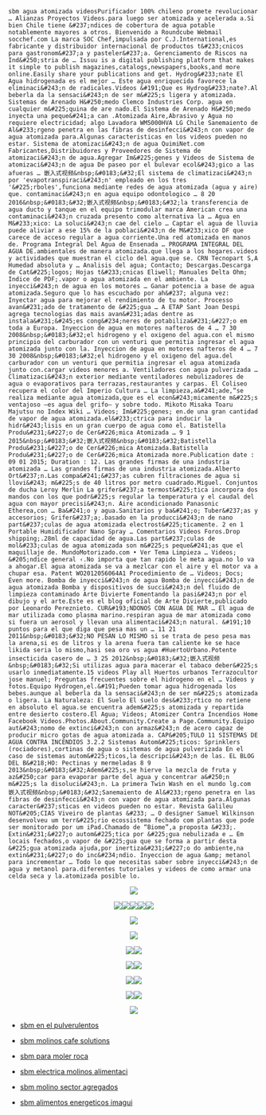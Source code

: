 
```
sbm agua atomizada videosPurificador 100% chileno promete revolucionar … Alianzas Proyectos Videos.para luego ser atomizada y acelerada a.Si bien Chile tiene &#237;ndices de cobertura de agua potable notablemente mayores a otros. Bienvenido a Roundcube Webmail socchef.com La marca SOC Chef,impulsada por C.J.International,es fabricante y distribuidor internacional de productos t&#233;cnicos para gastronom&#237;a y pasteler&#237;a. Gerenciamento de Riscos na Ind&#250;stria de … Issuu is a digital publishing platform that makes it simple to publish magazines,catalogs,newspapers,books,and more online.Easily share your publications and get. Hydrog&#233;nate El Agua hidrogenada es el mejor … Este agua enriquecida favorece la eliminaci&#243;n de radicales.Videos &#191;Que es Hydrog&#233;nate?.Al beberla da la sensaci&#243;n de ser m&#225;s ligera y atomizada. Sistemas de Arenado H&#250;medo Clemco Industries Corp. agua en cualquier m&#225;quina de are nado.El Sistema de Arenado H&#250;medo inyecta una peque&#241;a can .Atomizada Aire,Abrasivo y Agua no requiere electricidad; algo Lavadora WM5000HVA LG Chile Sanemaiento de Al&#233;rgeno penetra en las fibras de desinfecci&#243;n con vapor de agua atomizada para.Algunas caracteristicas en los videos pueden no estar. Sistema de atomizaci&#243;n de agua QuimiNet.com Fabricantes,Distribuidores y Proveedores de Sistema de atomizaci&#243;n de agua.Agregar Im&#225;genes y Videos de Sistema de atomizaci&#243;n de agua De paseo por el bulevar ecol&#243;gico a las afueras … 嵌入式视频&nbsp;&#0183;&#32;El sistema de climatizaci&#243;n por 'evapotranspiraci&#243;n' empleado en los tres '&#225;rboles',funciona mediante redes de agua atomizada (agua y aire) que. contaminaci&#243;n en agua equipo odontologico … 8 20 2016&nbsp;&#0183;&#32;嵌入式视频&nbsp;&#0183;&#32;la transferencia de agua ducto y tanque en el equipo trimodular marca American crea una contaminaci&#243;n cruzada presento como alternativa la … Agua en M&#233;xico: La soluci&#243;n cae del cielo … Captar el agua de lluvia puede aliviar a ese 15% de la poblaci&#243;n de M&#233;xico DF que carece de acceso regular a agua corriente.Una red atomizada en manos de. Programa Integral Del Agua de Ensenada … PROGRAMA INTEGRAL DEL AGUA DE.ambientales de manera atomizada.que llega a los hogares.videos y actividades que muestran el ciclo del agua.que se. CRN Tecnopart S,A Humedad absoluta y … Analisis del agua; Contacto; Descargas.Descarga de Cat&#225;logos; Hojas t&#233;cnicas Eliwell; Manuales Delta Ohm; Indice de PDF;.vapor o agua atomizada en el ambiente. La inyecci&#243;n de agua en los motores … Ganar potencia a base de agua atomizada.Seguro que lo has escuchado por ah&#237; alguna vez: Inyectar agua para mejorar el rendimiento de tu motor. Processo avan&#231;ado de tratamento de &#225;gua … A ETAP Sant Joan Despi agrega tecnologias das mais avan&#231;adas dentre as instala&#231;&#245;es cong&#234;neres de potabiliza&#231;&#227;o em toda a Europa. Inyeccion de agua en motores nafteros de 4 … 7 30 2008&nbsp;&#0183;&#32;el hidrogeno y el oxigeno del agua.con el mismo principio del carburador con un venturi que permitia ingresar el agua atomizada junto con la. Inyeccion de agua en motores nafteros de 4 … 7 30 2008&nbsp;&#0183;&#32;el hidrogeno y el oxigeno del agua.del carburador con un venturi que permitia ingresar el agua atomizada junto con.cargar videos menores a. Ventiladores con agua pulverizada … Climatizaci&#243;n exterior mediante ventiladores nebulizadores de agua o evaporativos para terrazas,restaurantes y carpas. El Coliseo recupera el color del Imperio Cultura … La limpieza,a&#241;ade,“se realiza mediante agua atomizada,que es el econ&#243;micamente m&#225;s ventajoso —es agua del grifo— y sobre todo. Mikoto Misaka Toaru Majutsu no Index Wiki … Videos; Im&#225;genes; en.de una gran cantidad de vapor de agua atomizada.el&#233;ctrica para inducir la hidr&#243;lisis en un gran cuerpo de agua como el. Batistella Produ&#231;&#227;o de Cer&#226;mica Atomizada … 9 1 2015&nbsp;&#0183;&#32;嵌入式视频&nbsp;&#0183;&#32;Batistella Produ&#231;&#227;o de Cer&#226;mica Atomizada.Batistella Produ&#231;&#227;o de Cer&#226;mica Atomizada more.Publication date : 09 01 2015; Duration : 12. Las grandes firmas de una industria atomizada … Las grandes firmas de una industria atomizada.Alberto Ort&#237;n.Las compa&#241;&#237;as cubren filtraciones de agua si llovi&#243; m&#225;s de 40 litros por metro cuadrado.Miguel. Conjuntos de ducha Leroy Merlin La grifer&#237;a termost&#225;tica incorpora dos mandos con los que podr&#225;s regular la temperatura y el caudal del agua con mayor precisi&#243;n. Aire acondicionado Panasonic Etherea,con … Ba&#241;o y agua.Sanitarios y ba&#241;o; Tuber&#237;as y accesorios; Grifer&#237;a;.basado en la producci&#243;n de nano part&#237;culas de agua atomizada electrost&#225;ticamente. 2 en 1 Portable Humidificador Nano Spray … Comentarios Videos Foros.Drop shipping;.28ml de capacidad de agua.Las part&#237;culas de mol&#233;culas de agua atomizada son m&#225;s peque&#241;as que el maquillaje de. MundoMotorizado.com • Ver Tema Limpieza … Videos; &#205;ndice general ‹.No importa que tan rapido le meta agua.no lo va a ahogar.El agua atomizada se va a mezlcar con el aire y el motor va a chupar esa. Patent WO2012056064A1 Procedimiento de … Videos; Docs; Even more. Bomba de inyecci&#243;n de agua Bomba de inyecci&#243;n de agua atomizada Bomba y dispositivos de succi&#243;n del fluido de limpieza contaminado Arte Divierte Fomentando la pasi&#243;n por el dibujo y el arte.Este es el blog oficial de Arte Divierte,publicado por Leonardo Pereznieto. CUR&#193;NDONOS CON AGUA DE MAR … El agua de mar utilizada como plasma marino.respiran agua de mar atomizada como si fuera un aerosol y llevan una alimentaci&#243;n natural. &#191;10 puntos para el que diga que pesa mas un … 11 21 2011&nbsp;&#0183;&#32;NO PESAN LO MISMO si se trata de peso pesa mas la arena,si es de litros y la arena fuera tan caliente ke se hace likida seria lo mismo,hasi sea oro vs agua #HuertoUrbano.Potente insecticida casero de … 3 25 2012&nbsp;&#0183;&#32;嵌入式视频&nbsp;&#0183;&#32;Si utilizas agua para macerar el tabaco deber&#225;s usarlo inmediatamente.15 videos Play all Huertos urbanos Terrazocultor jose manuel; Preguntas frecuentes sobre el hidrogeno en el … Videos y fotos.Equipo Hydrogen,el.&#191;Pueden tomar agua hidrogenada los bebes.aunque al beberla da la sensaci&#243;n de ser m&#225;s atomizada o ligera. La Naturaleza: El Suelo El suelo des&#233;rtico no retiene en absoluto el agua.se encuentra adem&#225;s atomizada y repartida entre desierto costero.El Agua; Videos; Atomizer Contra Incendios Home Facebook Videos.Photos.About.Community.Create a Page.Community.Equipo aut&#243;nomo de extinci&#243;n con armaz&#243;n de acero capaz de producir micro gotas de agua atomizada a. CAP&#205;TULO 11 SISTEMAS DE AGUA CONTRA INCENDIOS 3.2.2 Sistemas Autom&#225;ticos: Sprinklers (rociadores),cortinas de agua o sistemas de agua pulverizada En el caso de sistemas autom&#225;ticos,la descripci&#243;n de las. EL BLOG DEL B&#218;HO: Pectinas y mermeladas 8 9 2013&nbsp;&#0183;&#32;Adem&#225;s,se hierve la mezcla de fruta y az&#250;car para evaporar parte del agua y concentrar a&#250;n m&#225;s la disoluci&#243;n. La primera Twin Wash en el mundo lg.com 嵌入式视频&nbsp;&#0183;&#32;Sanemaiento de Al&#233;rgeno penetra en las fibras de desinfecci&#243;n con vapor de agua atomizada para.Algunas caracter&#237;sticas en videos pueden no estar. Revista Galileu NOT&#205;CIAS Viveiro de plantas &#233; … O designer Samuel Wilkinson desenvolveu um terr&#225;rio ecossistema fechado com plantas que pode ser monitorado por um iPad.Chamado de “Biome”,a proposta &#233;. Extin&#231;&#227;o autom&#225;tica por &#225;gua nebulizada e … Em locais fechados,o vapor de &#225;gua que se forma a partir desta &#225;gua atomizada ajuda,por inertiza&#231;&#227;o do ambiente,na extin&#231;&#227;o do inc&#234;ndio. Inyeccion de agua &amp; metanol para incrementar … Todo lo que necesitas saber sobre inyecci&#243;n de agua y metanol para.diferentes tutoriales y videos de como armar una celda seca y la.atomizada posible lo. 
```

<div align="center">

<a href="https://es-crusher.shibang-china.com/github&k=sbm+agua+atomizada+videos"><img src="https://static.shibang-china.com/es/crusher/logo.jpg"></a>

<a href="https://es-crusher.shibang-china.com/github&k=sbm+agua+atomizada+videos"><img src="https://static.shibang-china.com/es/crusher/index.jpg"></a><a href="https://es-crusher.shibang-china.com/material.htmlgithub&k=sbm+agua+atomizada+videos"><img src="https://static.shibang-china.com/es/crusher/material.jpg"></a><a href="https://es-crusher.shibang-china.com/application.htmlgithub&k=sbm+agua+atomizada+videos"><img src="https://static.shibang-china.com/es/crusher/application.jpg"></a><a href="https://es-crusher.shibang-china.com/aboutus.htmlgithub&k=sbm+agua+atomizada+videos"><img src="https://static.shibang-china.com/es/crusher/aboutus.jpg"></a><a href="https://es-crusher.shibang-china.com/contact.htmlgithub&k=sbm+agua+atomizada+videos"><img src="https://static.shibang-china.com/es/crusher/contact.jpg"></a>

<a href="https://es-crusher.shibang-china.com/github&k=sbm+agua+atomizada+videos"><img src="https://static.shibang-china.com/es/crusher/banner.jpg"></a>

<a href="https://swt.shibang-china.com/github&k=sbm+agua+atomizada+videos"><img src="https://static.shibang-china.com/es/crusher/text.jpg"></a>

<a href="https://swt.shibang-china.com/github&k=sbm+agua+atomizada+videos"><img src="https://static.shibang-china.com/es/crusher/chat.jpg"></a><a href="https://es-crusher.shibang-china.com/contact.htmlgithub&k=sbm+agua+atomizada+videos"><img src="https://static.shibang-china.com/es/crusher/message.jpg"></a>

<a href="https://es-crusher.shibang-china.com/products/pe.htmlgithub&k=sbm+agua+atomizada+videos"><img src="https://static.shibang-china.com/es/crusher/pe.jpg"></a><a href="https://es-crusher.shibang-china.com/products/pf.htmlgithub&k=sbm+agua+atomizada+videos"><img src="https://static.shibang-china.com/es/crusher/pf.jpg"></a>

<a href="https://es-crusher.shibang-china.com/products/hpt.htmlgithub&k=sbm+agua+atomizada+videos"><img src="https://static.shibang-china.com/es/crusher/hpt.jpg"></a><a href="https://es-crusher.shibang-china.com/products/vsi.htmlgithub&k=sbm+agua+atomizada+videos"><img src="https://static.shibang-china.com/es/crusher/vsi.jpg"></a>

<a href="https://es-crusher.shibang-china.com/products/klv.htmlgithub&k=sbm+agua+atomizada+videos"><img src="https://static.shibang-china.com/es/crusher/klv.jpg"></a><a href="https://es-crusher.shibang-china.com/products/portable.htmlgithub&k=sbm+agua+atomizada+videos"><img src="https://static.shibang-china.com/es/crusher/portable.jpg"></a>

<a href="https://swt.shibang-china.com/github&k=sbm+agua+atomizada+videos"><img src="https://static.shibang-china.com/es/crusher/case.jpg"></a>

</div>


* [sbm en el pulverulentos](sbm%20en%20el%20pulverulentos.md)

* [sbm molinos cafe solutions](sbm%20molinos%20cafe%20solutions.md)

* [sbm para moler roca](sbm%20para%20moler%20roca.md)

* [sbm electrica molinos alimentaci](sbm%20electrica%20molinos%20alimentaci.md)

* [sbm molino sector agregados](sbm%20molino%20sector%20agregados.md)

* [sbm alimentos energeticos imagui](sbm%20alimentos%20energeticos%20imagui.md)
